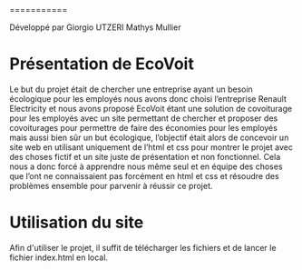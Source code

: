<EcoVoit>
===========

Développé par Giorgio UTZERI Mathys Mullier

# Présentation de EcoVoit

<Description de votre jeu>
Le but du projet était de chercher une entreprise ayant un besoin écologique pour les employés nous avons donc choisi l’entreprise Renault Electricity et nous avons proposé EcoVoit étant une solution de covoiturage pour les employés avec un site permettant de chercher et proposer des covoiturages pour permettre de faire des économies pour les employés mais aussi bien sûr un but écologique, l’objectif était alors de concevoir un site web en utilisant uniquement de l’html et css pour montrer le projet avec des choses fictif et un site juste de présentation et non fonctionnel. Cela nous a donc forcé à apprendre nous même seul et en équipe des choses que l’ont ne connaissaient pas forcément en html et css et résoudre des problèmes ensemble pour parvenir à réussir ce projet.

# Utilisation du site 

Afin d'utiliser le projet, il suffit de télécharger les fichiers et de lancer le fichier index.html en local.
